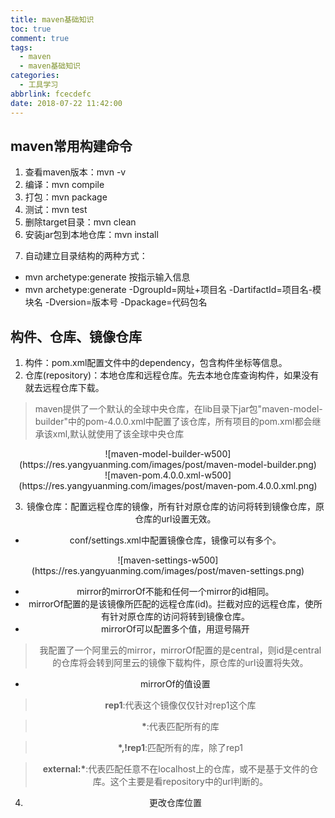 ```yaml
---
title: maven基础知识
toc: true
comment: true
tags:
  - maven
  - maven基础知识
categories:
  - 工具学习
abbrlink: fcecdefc
date: 2018-07-22 11:42:00
---
```

## maven常用构建命令
1. 查看maven版本：mvn -v
2. 编译：mvn compile
3. 打包：mvn package
4. 测试：mvn test
5. 删除target目录：mvn clean
6. 安装jar包到本地仓库：mvn install
<!--more-->

7. 自动建立目录结构的两种方式：

* mvn archetype:generate 按指示输入信息
* mvn archetype:generate 
-DgroupId=网址+项目名 
-DartifactId=项目名-模块名
-Dversion=版本号 
-Dpackage=代码包名

## 构件、仓库、镜像仓库
1. 构件：pom.xml配置文件中的dependency，包含构件坐标等信息。
2. 仓库(repository)：本地仓库和远程仓库。先去本地仓库查询构件，如果没有就去远程仓库下载。
> maven提供了一个默认的全球中央仓库，在lib目录下jar包"maven-model-builder"中的pom-4.0.0.xml中配置了该仓库，所有项目的pom.xml都会继承该xml,默认就使用了该全球中央仓库


<div align=center >![maven-model-builder-w500](https://res.yangyuanming.com/images/post/maven-model-builder.png)
<div align=center>![maven-pom.4.0.0.xml-w500](https://res.yangyuanming.com/images/post/maven-pom.4.0.0.xml.png)


3. 镜像仓库：配置远程仓库的镜像，所有针对原仓库的访问将转到镜像仓库，原仓库的url设置无效。

* conf/settings.xml中配置镜像仓库，镜像可以有多个。
<div align=center>![maven-settings-w500](https://res.yangyuanming.com/images/post/maven-settings.png)

* mirror的mirrorOf不能和任何一个mirror的id相同。
* mirrorOf配置的是该镜像所匹配的远程仓库(id)。拦截对应的远程仓库，使所有针对原仓库的访问将转到镜像仓库。
* mirrorOf可以配置多个值，用逗号隔开

> 我配置了一个阿里云的mirror，mirrorOf配置的是central，则id是central的仓库将会转到阿里云的镜像下载构件，原仓库的url设置将失效。

* mirrorOf的值设置

> **rep1**:代表这个镜像仅仅针对rep1这个库

> **\***:代表匹配所有的库

> **\*,!rep1**:匹配所有的库，除了rep1 

> **external:\***:代表匹配任意不在localhost上的仓库，或不是基于文件的仓库。这个主要是看repository中的url判断的。

4. 更改仓库位置




